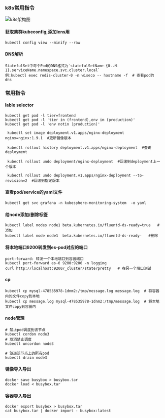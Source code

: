 ### k8s常用指令

![k8s架构图](E:\git-project\gitbook\1.学习笔记\picture\k8s架构图.jpg)



#### 获取集群kubeconfig,添加lens用

```
kubectl config view --minify --raw
```

#### DNS解析

```
StatefulSet中每个Pod的DNS格式为`statefulSetName-{0..N-1}.serviceName.namespace.svc.cluster.local`
例:kubectl exec redis-cluster-0 -n wiseco -- hostname -f  # 查看pod的dns 
```

### 常用指令

#### lable selector

```
kubectl get pod -l tier=frontend
kubectl get pod -l 'tier in (frontend),env in (production)'
kubectl get pod -l 'env notin (production)'
```

```
 kubectl set image deployment.v1.apps/nginx-deployment nginx=nginx:1.9.1  #更新镜像版本
 
 kubectl rollout history deployment.v1.apps/nginx-deployment  #查询deployment
 
 kubectl rollout undo deployment/nginx-deployment  #回滚到deployment上一个版本
 
 kubectl rollout undo deployment.v1.apps/nginx-deployment --to-revision=2  #回滚到指定版本
```



#### 查看pod/service的yaml文件

```
kubectl get svc grafana -n kubesphere-monitoring-system  -o yaml
```

#### 给node添加/删除标签

```
kubectl label nodes node1 beta.kubernetes.io/fluentd-ds-ready=true   #添加
kubectl label node node1  beta.kubernetes.io/fluentd-ds-ready-   #删除
```

#### 将本地端口9200转发到es-pod对应的端口

```
port-forward: 转发一个本地端口到容器端口
kubectl port-forward es-0 9200:9200 -n logging
curl http://localhost:9200/_cluster/state?pretty   # 在另一个端口测试
```

#### cp

```
kubectl cp mysql-478535978-1dnm2:/tmp/message.log message.log  # 将容器内的文件copy到本地
kubectl cp message.log mysql-478535978-1dnm2:/tmp/message.log  # 将本地文件copy到容器内
```

#### node管理

```
# 禁止pod调度到该节点
kubectl cordon node3
# 取消禁止调度
kubectl uncordon node3

# 驱逐该节点上的所有pod
kubectl drain node3
```

#### 镜像导入导出

```
docker save busybox > busybox.tar
docker load < busybox.tar
```

#### 容器导入导出

```
docker export busybox > busybox.tar
cat busybox.tar | docker import - busybox:latest
```

#### 
